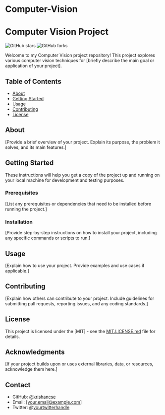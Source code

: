 # Computer-Vision
# Computer Vision Project

![GitHub stars](https://img.shields.io/github/stars/krishancse/computer-vision-project)
![GitHub forks](https://img.shields.io/github/forks/krishancse/computer-vision-project)

Welcome to my Computer Vision project repository! This project explores various computer vision techniques for [briefly describe the main goal or application of your project].

## Table of Contents
- [About](#about)
- [Getting Started](#getting-started)
- [Usage](#usage)
- [Contributing](#contributing)
- [License](#license)

## About
[Provide a brief overview of your project. Explain its purpose, the problem it solves, and its main features.]

## Getting Started
These instructions will help you get a copy of the project up and running on your local machine for development and testing purposes.

### Prerequisites
[List any prerequisites or dependencies that need to be installed before running the project.]

### Installation
[Provide step-by-step instructions on how to install your project, including any specific commands or scripts to run.]

## Usage
[Explain how to use your project. Provide examples and use cases if applicable.]

## Contributing
[Explain how others can contribute to your project. Include guidelines for submitting pull requests, reporting issues, and any coding standards.]

## License
This project is licensed under the [MIT] - see the [MIT.LICENSE.md](LICENSE.md) file for details.

## Acknowledgments
[If your project builds upon or uses external libraries, data, or resources, acknowledge them here.]

## Contact
- GitHub: [@krishancse](https://github.com/krishancse)
- Email: [your.email@example.com]
- Twitter: [@yourtwitterhandle](https://twitter.com/yourtwitterhandle)
